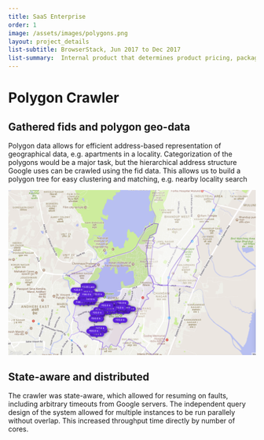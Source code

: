 ```yaml
---
title: SaaS Enterprise  
order: 1
image: /assets/images/polygons.png
layout: project_details
list-subtitle: BrowserStack, Jun 2017 to Dec 2017
list-summary:  Internal product that determines product pricing, packaging, payment rules, post transaction scenarios such as refunds, and revenue recognition.
---
```


# Polygon Crawler

## Gathered fids and polygon geo-data

Polygon data allows for efficient address-based representation of geographical data, e.g. apartments in a locality. Categorization of the polygons would be a major task, but the hierarchical address structure Google uses can be crawled using the fid data. This allows us to build a polygon tree for easy clustering and matching, e.g. nearby locality search

![nearby-locality-search](/assets/images/polygons.png)

## State-aware and distributed

The crawler was state-aware, which allowed for resuming on faults, including arbitrary timeouts from Google servers. The independent query design of the system allowed for multiple instances to be run parallely without overlap. This increased throughput time directly by number of cores.
